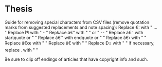 # Thesis
 Guide for removing special characters from CSV files (remove quotation marks
 from suggested replacements and note spacing):
 Replace €¦ with " ... "
 Replace Ì¶ with " - "
 Repkace â€“ with " " or " -- "
 Replace â€˜ with startquote or " "
 Replace â€™ with endquote or " "
 Replace â€‹ with " "
 Replace â€œ with " "
 Replace â€ with " "
 Replace Ð± with " "
 If necessary, replace . with " "
 
 Be sure to clip off endings of articles that have copyright info and such.
